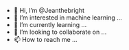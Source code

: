 - 👋 Hi, I’m @Jeanthebright
- 👀 I’m interested in machine learning ...
- 🌱 I’m currently learning ...
- 💞️ I’m looking to collaborate on ...
- 📫 How to reach me ...

<!---
Jeanthebright/Jeanthebright is a ✨ special ✨ repository because its `README.md` (this file) appears on your GitHub profile.
You can click the Preview link to take a look at your changes.
--->

